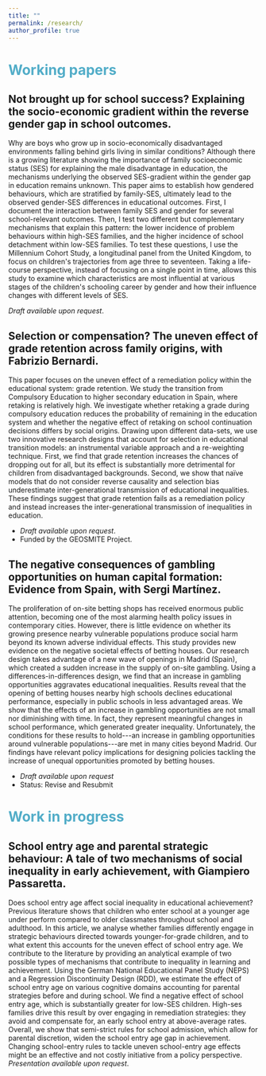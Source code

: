 ```yaml
---
title: ""
permalink: /research/
author_profile: true
---
```

# <span style="color:#52adc8"> Working papers </span>

## Not brought up for school success? Explaining the socio-economic gradient within the reverse gender gap in school outcomes.
Why are boys who grow up in socio-economically disadvantaged environments falling behind girls living in similar conditions? Although there is a growing literature showing the importance of family socioeconomic status (SES) for explaining the male disadvantage in education, the mechanisms underlying the observed SES-gradient within the gender gap in education remains unknown. This paper aims to establish how gendered behaviours, which are stratified by family-SES, ultimately lead to the observed gender-SES differences in educational outcomes.
First, I document the interaction between family SES and gender for several school-relevant outcomes. Then, I test two different but complementary mechanisms that explain this pattern: the lower incidence of problem behaviours within high-SES families, and the higher incidence of school detachment within low-SES families.
To test these questions, I use the Millennium Cohort Study, a longitudinal panel from the United Kingdom, to focus on children's trajectories from age three to seventeen. Taking a life-course perspective, instead of focusing on a single point in time, allows this study to examine which characteristics are most influential at various stages of the children's schooling career by gender and how their influence changes with different levels of SES.

<i>Draft available upon request</i>.   

## Selection or compensation? The uneven effect of grade retention across family origins, with Fabrizio Bernardi. 
This paper focuses on the uneven effect of a remediation policy within the educational system: grade retention. We study the transition from Compulsory Education to higher secondary education in Spain, where retaking is relatively high. We investigate whether retaking a grade during compulsory education reduces the probability of remaining in the education system and whether the negative effect of retaking on school continuation decisions differs by social origins. Drawing upon different data-sets, we use two innovative research designs that account for selection in educational transition models: an instrumental variable approach and a re-weighting technique. First, we find that grade retention increases the chances of dropping out for all, but its effect is substantially more detrimental for children from disadvantaged backgrounds. Second, we show that naïve models that do not consider reverse causality and selection bias underestimate inter-generational transmission of educational inequalities. These findings suggest that grade retention fails as a remediation policy and instead increases the inter-generational transmission of inequalities in education.

- <i>Draft available upon request</i>. 
- Funded by the GEOSMITE Project.

## The negative consequences of gambling opportunities on human capital formation: Evidence from Spain, with Sergi Martínez. 
   The proliferation of on-site betting shops has received enormous public attention, becoming one of the most alarming health policy issues in contemporary cities. However, there is little evidence on whether its growing presence nearby vulnerable populations produce social harm beyond its known adverse individual effects. This study provides new evidence on the negative societal effects of betting houses. Our research design takes advantage of a new wave of openings in Madrid (Spain), which created a sudden increase in the supply of on-site gambling. Using a differences-in-differences design, we find that an increase in gambling opportunities aggravates educational inequalities. Results reveal that the opening of betting houses nearby high schools declines educational performance, especially in public schools in less advantaged areas. We show that the effects of an increase in gambling opportunities are not small nor diminishing with time. In fact, they represent meaningful changes in school performance, which generated greater inequality. Unfortunately, the conditions for these results to hold---an increase in gambling opportunities around vulnerable populations---are met in many cities beyond Madrid. Our findings have relevant policy implications for designing policies tackling the increase of unequal opportunities promoted by betting houses.

- <i>Draft available upon request</i>
- Status: Revise and Resubmit

# <span style="color:#52adc8"> Work in progress</span>
## School entry age and parental strategic behaviour: A tale of two mechanisms of social inequality in early achievement, with Giampiero Passaretta. 
Does school entry age affect social inequality in educational achievement? Previous literature shows that children who enter school at a younger age under perform compared to older classmates throughout school and adulthood.  In this article, we analyse whether families differently engage in strategic behaviours directed towards younger-for-grade children, and to what extent this accounts for the uneven effect of school entry age.  We contribute to the literature by providing an analytical example of two possible types of mechanisms that contribute to inequality in learning and achievement.
Using the German National Educational Panel Study (NEPS) and a Regression Discontinuity Design (RDD), we estimate the effect of school entry age on various cognitive domains accounting for parental strategies before and during school. We find a negative effect of school entry age, which is substantially greater for low-SES children. High-ses families drive this result by over engaging in remediation strategies: they avoid and compensate for, an early school entry at above-average rates. Overall, we show that semi-strict rules for school admission, which allow for parental discretion, widen the school entry age gap in achievement. Changing school-entry rules to tackle uneven school-entry age effects might be an effective and not costly initiative from a policy perspective.
<i>Presentation available upon request</i>. 

